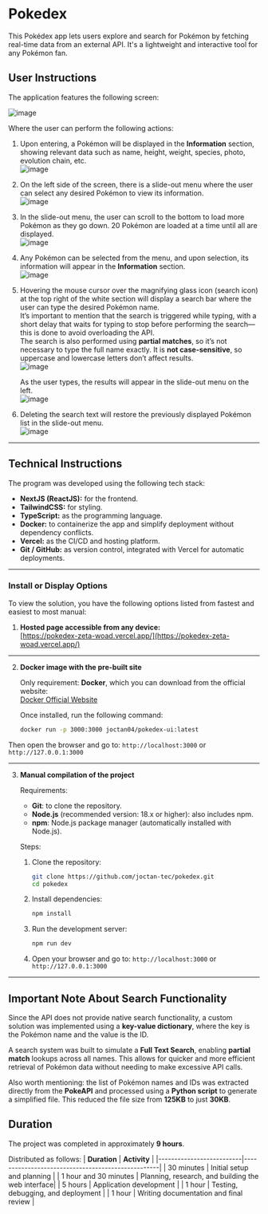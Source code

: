 # Pokedex
This Pokédex app lets users explore and search for Pokémon by fetching real-time data from an external API. It's a lightweight and interactive tool for any Pokémon fan.

## User Instructions

The application features the following screen:

![image](https://github.com/user-attachments/assets/765e0a7d-ca21-41d4-a888-53453dfff942)

Where the user can perform the following actions:

1. Upon entering, a Pokémon will be displayed in the **Information** section, showing relevant data such as name, height, weight, species, photo, evolution chain, etc.  
   ![image](https://github.com/user-attachments/assets/349a6e6e-7b69-49cf-aa95-d03a6d212986)

2. On the left side of the screen, there is a slide-out menu where the user can select any desired Pokémon to view its information.  
   ![image](https://github.com/user-attachments/assets/53e1eb4c-de2d-429d-abbe-9abf5ad0ca0f)

3. In the slide-out menu, the user can scroll to the bottom to load more Pokémon as they go down. 20 Pokémon are loaded at a time until all are displayed.  
   ![image](https://github.com/user-attachments/assets/4d114a7e-f8b0-4ce7-b6e1-dde98c8cb155)

4. Any Pokémon can be selected from the menu, and upon selection, its information will appear in the **Information** section.  
   ![image](https://github.com/user-attachments/assets/2570d6ec-dd24-4444-af45-946ba3b431dd)

5. Hovering the mouse cursor over the magnifying glass icon (search icon) at the top right of the white section will display a search bar where the user can type the desired Pokémon name.  
   It’s important to mention that the search is triggered while typing, with a short delay that waits for typing to stop before performing the search—this is done to avoid overloading the API.  
   The search is also performed using **partial matches**, so it’s not necessary to type the full name exactly. It is **not case-sensitive**, so uppercase and lowercase letters don’t affect results.  
   ![image](https://github.com/user-attachments/assets/9138c166-4272-40ca-b378-ccfb2257c2aa)

   As the user types, the results will appear in the slide-out menu on the left.  
   ![image](https://github.com/user-attachments/assets/de983857-e30c-4a2a-8afd-5a571bc7b675)

6. Deleting the search text will restore the previously displayed Pokémon list in the slide-out menu.  
   ![image](https://github.com/user-attachments/assets/e4bb32c7-18e0-4373-9067-e9d916a92805)

---

## Technical Instructions

The program was developed using the following tech stack:

- **NextJS (ReactJS):** for the frontend.
- **TailwindCSS:** for styling.
- **TypeScript:** as the programming language.
- **Docker:** to containerize the app and simplify deployment without dependency conflicts.
- **Vercel:** as the CI/CD and hosting platform.
- **Git / GitHub:** as version control, integrated with Vercel for automatic deployments.

---

### Install or Display Options

To view the solution, you have the following options listed from fastest and easiest to most manual:

1. **Hosted page accessible from any device:**  
   [https://pokedex-zeta-woad.vercel.app/](https://pokedex-zeta-woad.vercel.app/)

---

2. **Docker image with the pre-built site**

   Only requirement: **Docker**, which you can download from the official website:  
   [Docker Official Website](https://www.docker.com/)

   Once installed, run the following command:
   ```bash
   docker run -p 3000:3000 joctan04/pokedex-ui:latest
   ```

Then open the browser and go to:
`http://localhost:3000` or `http://127.0.0.1:3000`

---

3. **Manual compilation of the project**

   Requirements:

   * **Git**: to clone the repository.
   * **Node.js** (recommended version: 18.x or higher): also includes npm.
   * **npm**: Node.js package manager (automatically installed with Node.js).

   Steps:

   1. Clone the repository:

      ```bash
      git clone https://github.com/joctan-tec/pokedex.git
      cd pokedex
      ```

   2. Install dependencies:

      ```bash
      npm install
      ```

   3. Run the development server:

      ```bash
      npm run dev
      ```

   4. Open your browser and go to:
      `http://localhost:3000` or `http://127.0.0.1:3000`

---

## Important Note About Search Functionality

Since the API does not provide native search functionality, a custom solution was implemented using a **key-value dictionary**, where the key is the Pokémon name and the value is the ID.

A search system was built to simulate a **Full Text Search**, enabling **partial match** lookups across all names. This allows for quicker and more efficient retrieval of Pokémon data without needing to make excessive API calls.

Also worth mentioning: the list of Pokémon names and IDs was extracted directly from the **PokeAPI** and processed using a **Python script** to generate a simplified file. This reduced the file size from **125KB** to just **30KB**.

## Duration

The project was completed in approximately **9 hours**.

Distributed as follows:
| **Duration**             | **Activity**                                      |
|--------------------------|---------------------------------------------------|
| 30 minutes               | Initial setup and planning                        |
| 1 hour and 30 minutes    | Planning, research, and building the web interface|
| 5 hours                  | Application development                           |
| 1 hour                   | Testing, debugging, and deployment                |
| 1 hour                   | Writing documentation and final review            |



